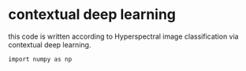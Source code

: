 # contextual deep learning #
this code is written according to Hyperspectral image classification via contextual deep learning.

``` python-console
import numpy as np
```
